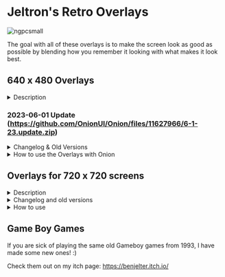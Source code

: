 # Jeltron's Retro Overlays
![ngpcsmall](https://github.com/Jeltr0n/Retro-Overlays/assets/70062490/a6099cd0-8d8b-46bb-b7ee-9abea6ce4279)


The goal with all of these overlays is to make the screen look as good as possible by blending how you remember it looking with what makes it look best.
## 640 x 480 Overlays
<details>
    <summary>Description</summary>

Systems: Miyoo Mini (Plus), 353v/vs, 353m, 35XX, ARC-D/S, 405m, 353ps, 351v, RGB20s, RK2023, GKD Mini Plus & many more

The instructions are for Onion but I will put general RetroArch Instructions as soon as I have time. It should be noted that only the Onion version of RA has the gambatte palettes that are ideal for the gameboy overlay. There is also a blending bug in RA that has been fixed in Onion's version of RA but might not be fixed in all versions of RA.

The GBP one is based on the work of @creamydips
</details>

### 2023-06-01 Update (https://github.com/OnionUI/Onion/files/11627966/6-1-23.update.zip)

<details>
    <summary>Changelog & Old Versions</summary>
Thanks to @duckyb

GB
- Fixed noise being present on the GBC overlay (that system did not have the same reflective backing as the DMG, so it didn't look authentic)
- Added Noise/No noise options for DMG

GBA
- fixed alignment issues w offset filter
- made scanlines and grid be better aligned with the frame. Note: It is impossible for the overlay to perfectly align with the pixel grid when it is not integer scaled. If this bothers you, I suggest a lower opacity or using integer scaling with the 2px scanlines overlay.
- made the rounded corners on overlay smoother so they look good on the Mini Plus
CRT
- removed some of the least useful filters (vertical checker, scanlines 2x)
- the vignette effect is now more subtle to avoid the screen getting too dark at the edges.
- the edges now have a smoother gradient
- the pixel patterns have been softened to not call too much attention to individual pixels on the larger screen of the miyoo mini plus
- a new overlay has been added for vertical arcade games. I don't know if it will fit everything correctly. Proportions were based on DoDonPachi
SFC
- a new overlay for Super Famicom by @duckyb
VIDEO FILTERS
-There is a very versatile new offset video filter by @eggs that allows you to offset the screen by X pixels by editing a simple text document. Could be useful for future overlays made by other people.

**4-4-2023 Update** [Jeltron Overlays- 480p.zip](https://github.com/OnionUI/Onion/files/11149108/Jeltron.Overlays-.480p.zip)
<details>
<summary>Changelog</summary>
- The GBA offset filter has been updated to align better with the overlays
- The GB logos have a slight blue added to give a stronger impression that they are white but in shadow rather than just dark gray
- The CRT filters have been completely redone. I didn't have enough time to make them good last time.
- A GBA grid filter has been added based on one that Miyoo included in their stock OS
</details>

Original set: [Onion Overlays.zip](https://github.com/OnionUI/Onion/files/10962300/Onion.Overlays.zip)
</details>
<details>
    <summary>How to use the Overlays with Onion</summary>
    
How to use the Overlays with Onion
---
<details>
<summary>Gameboy</summary
                    
![prototype2](https://user-images.githubusercontent.com/70062490/231170138-b5b67517-9885-44d5-b51c-0b65d0dbb96d.png)

Please note that the 'GB-Pocket' gambatte palette requires Onion 4.2 beta 4 or later

**Quick Menu**
- Core Options
  - GB Colorization=  internal
  - Current category for palettes=  Essentials
  - Color Categories
    - Essentials=  (GB-DMG for the original green gameboy palette or GB-Pocket for the pocket grayscale palette)

**Settings**
- Video
  - Scaling
    - Integer Scale= ON
    - Keep Aspect Ratio= ON
  - Video Filter=  /GB-GBC/Filters for overlays/(DMG_GreenGrid for green color scheme, GBP_GrayGrid for gray pocket style)**
- On-Screen Display
  - On-Screen Overlay
    - Display overlay= ON
    - Overlay Preset=  /GB-GBC/GBOffset/**DMG_GBP (-Noise is an optional variant that replicates the reflective backing of the gb screen)**
    - Overlay Opacity=  1.00

I often put all of my GB and GBC roms in the same folder since they both use the gambatte core but you may want to separate them so that you can save different settings for them. Don't forget after you set your settings the way you want them to go to Overrides->Save Content Directory overrides or Retroarch will conveniently delete all of your settings. If you choose save core overrides it might save it for both GB and GBC which would not be ideal.

</details>

<details>
<summary>Gameboy Color</summary
                          
![prototype3](https://user-images.githubusercontent.com/70062490/231197229-5bcb7417-7ed5-4799-ae96-44bebcd2e927.png)

**Quick Menu**
- Core Options
  - Color Correction= GBC Only (set to OFF if you prefer ultra-saturated unrealistic colors)
  - Color Correction Mode= Accurate for very desaturated, Fast for mild desaturation 

**Settings**
- Video
  - Scaling
    - Integer Scale= ON
    - Keep Aspect Ratio= ON
  - Video Filter=  /GB-GBC/filters for overlays/**GBC_DarkGridReshade**
- On-Screen Display
  - On-Screen Overlay
    - Display overlay= ON
    - Overlay Preset=  /GB-GBC/GBOffset/**GBC**
    - Overlay Opacity=  1.00

</details>

<details>
<summary>Gameboy Advance</summary

![GBA_Example](https://user-images.githubusercontent.com/70062490/224847113-6c9af53f-40b8-494b-b2fc-ed412041305a.png)

**Quick Menu**
- Core Options
  - Color Correction= ON for realistic color, OFF for saturated color

**Settings**
- Video
  - Scaling
    - Integer Scale= OFF
    - Keep Aspect Ratio= ON
  - Video Filter=  /GBA/filters for overlays/**GBAOffset**
- On-Screen Display
  - On-Screen Overlay
    - Display overlay= ON
    - Overlay Preset=  GBA/GBAOffset/GBA_(Choose if you want grid or scanline)_(The number represents how opaque the effect will be)
    - Overlay Opacity=  1.00
   
</details>

<details>
<summary>Neo Geo Pocket</summary

![ms1st](https://user-images.githubusercontent.com/70062490/231246253-78d0598f-dde8-4fc2-bd5c-8bf45526b73f.png)

**Settings**
- Video
  - Scaling
    - Integer Scale= ON
    - Keep Aspect Ratio= ON
  - Video Filter=  GB-GBC\filters for overlays\GBC_DarkGridReshade (this is not a typo, same as GBC)
- On-Screen Display
  - On-Screen Overlay
    - Display overlay= ON
    - Overlay Preset= NGP/NGPOffset/NGP_Black
    - Overlay Opacity=  1.00
   
</details>

<details>
<summary>CRT</summary

![CRT_Example](https://user-images.githubusercontent.com/70062490/224847109-47166561-4230-4537-9790-9dbad8736952.png)

These are good for 4:3 systems scaled to full screen. 
Note: There was a bug in Onion's version of Retroarch that was fixed by @akouzoukos that made the overlays appear incorrectly. This bug is addressed in Onion 4.2 beta 4.

**Settings**
- Video
  - Scaling
    - Integer Scale= OFF
    - Keep Aspect Ratio= OFF
- On-Screen Display
  - On-Screen Overlay
    - Display overlay= ON
    - Overlay Preset= CRT/(Choose your favorite effect)
    - Overlay Opacity=  1.00

</details>

<details>
<summary>Scanlines & Grids</summary


Usually the 2px versions will be best for higher res systems.

**Settings**
- Video
  - Scaling
    - Integer Scale= (up to you)
    - Keep Aspect Ratio= (up to you)
- On-Screen Display
  - On-Screen Overlay
    - Display overlay= ON
    - Overlay Preset= Scanlines and Grids/(Choose your favorite effect)
    - Overlay Opacity=  1.00
</details>
  
</details>

## Overlays for 720 x 720 screens
<details>
    <summary>Description</summary>
Systems: RGB30, Retropixel Pocket if you have one of the 5 that are out there.
    
I have made some 600 x 800 and some 768 x 576 overlays for 4:3 systems. In my opinion it is better to have a screen crop than have a smaller picture on this screen. The 600 x 800 ones crop more of the screen so they are best to use in games with minimal UI or adjustable UI (a lot of arcade games for DC and PS1 have this in the options)

My favorite middle-ground is 768 x 576 which is 1.2x the size and only crops 24 pixels on either side. (because this screen is pretty high-res 24px is less than it sounds)
</details>

<details>
    <summary>Changelog and old versions</summary>
Original set:[Rgb30_Overlays_1-0.zip](https://github.com/Jeltr0n/Retro-Overlays/files/13328673/Rgb30_Overlays_1-0.zip)
</details>

<details>
    <summary>How to use</summary>

First set your aspect ratio to access manual control over the screen position:
- Settings->
    - Video->
        - Aspect Ratio->
            - Scaling->
                - Aspect Ratio->Custom

 <details>
    <summary>4:3</summary>
If an overlay says **576p** in the filename use these settings:
- X position: -24
- Y Position: 60
- Width: 768
- Height: 576

 If an overlay says **4:3 600x800** in the filename use these settings:
- X position: -40
- Y Position: 30
- Width: 800
- Height: 600
</details>

<details>
    <summary>Wonderswan</summary>
For wonderswan it is best to leave the aspect ratio set to 'core provided' and turn on integer scaling. This will allow you to press select to rotate the screen in games that require it. If you are wondering why the logos don't fill out more of the screen it is because the overlays are designed to avoid overlapping both the vertical and horizontal format. With this perfect 1:1 screen I wanted to make sure to retain that.
</details>

 
</details>

## Game Boy Games
If you are sick of playing the same old Gameboy games from 1993, I have made some new ones! :) 

Check them out on my itch page: https://benjelter.itch.io/
